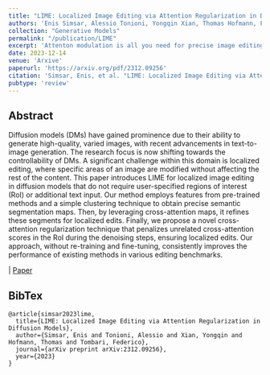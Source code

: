 ```yaml
---
title: "LIME: Localized Image Editing via Attention Regularization in Diffusion Models"
authors: 'Enis Simsar, Alessio Tonioni, Yongqin Xian, Thomas Hofmann, Federico Tombari'
collection: "Generative Models"
permalink: "/publication/LIME"
excerpt: 'Attenton modulation is all you need for precise image editing'
date: 2023-12-14
venue: 'Arxive'
paperurl: 'https://arxiv.org/pdf/2312.09256'
citation: 'Simsar, Enis, et al. "LIME: Localized Image Editing via Attention Regularization in Diffusion Models." arXiv preprint arXiv:2312.09256 (2023).'
pubtype: 'review'
---
```


## Abstract

Diffusion models (DMs) have gained prominence due to their ability to generate high-quality, varied images, with recent advancements in text-to-image generation. The research focus is now shifting towards the controllability of DMs. A significant challenge within this domain is localized editing, where specific areas of an image are modified without affecting the rest of the content. This paper introduces LIME for localized image editing in diffusion models that do not require user-specified regions of interest (RoI) or additional text input. Our method employs features from pre-trained methods and a simple clustering technique to obtain precise semantic segmentation maps. Then, by leveraging cross-attention maps, it refines these segments for localized edits. Finally, we propose a novel cross-attention regularization technique that penalizes unrelated cross-attention scores in the RoI during the denoising steps, ensuring localized edits. Our approach, without re-training and fine-tuning, consistently improves the performance of existing methods in various editing benchmarks.

| [Paper](https://arxiv.org/pdf/2312.09256)

## BibTex 

```
@article{simsar2023lime,
  title={LIME: Localized Image Editing via Attention Regularization in Diffusion Models},
  author={Simsar, Enis and Tonioni, Alessio and Xian, Yongqin and Hofmann, Thomas and Tombari, Federico},
  journal={arXiv preprint arXiv:2312.09256},
  year={2023}
}
```
